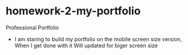 # homework-2-my-portfolio
Professional Portfolio
* I am staring to build my portfolio on the mobile screen size version,
When I get done with it Will updated for biger screen size 
